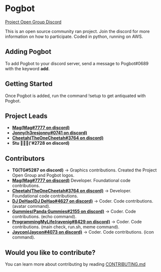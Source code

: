 # Pogbot
<p align="left">  
<a href="https://discord.gg/zRHZymwxfY">Project Open Group Discord</a>
</p>

This is an open source community ran project. Join the discord for more information on how to participate. Coded in python, running on AWS.

## Adding Pogbot

To add Pogbot to your discord server, send a message to Pogbot#0689 with the keyword **add**.

## Getting Started

Once Pogbot is added, run the command !setup to get antiquated with Pogbot.

## Project Leads

* **[Mag(Mag#7777 on discord)](https://github.com/mag-nif-i-cent)**
* **[Jonny(h3resjonny#0741 on discord)](https://github.com/JDMDevelopment)**
* **[Cheetah(TheOneCheetah#3764 on discord)](https://github.com/TheOneCheetah)**
* **Stu (ٰٰٰ'#2728 on discord)**

## Contributors
* **TG(TG#5287 on discord)** -> Graphics contributions. Created the Project Open Group and Pogbot logos.
* **[Mag(Mag#7777 on discord)](https://github.com/mag-nif-i-cent)** Developer. Foundational code contributions. 
* **[Cheetah(TheOneCheetah#3764 on discord)](https://github.com/TheOneCheetah)** -> Developer. Foundational code contributions. 
* **[DJ DeHao(DJ DeHao#4627 on discord)](https://github.com/DJ-DeHao)** -> Coder. Code contributions. (avatar command).
* **[Gummies(Panda Gummies#2155 on discord)](https://github.com/Gummies351)** -> Coder. Code contributions. (echo command).
* **[ProgrammingMyLife(ravenig#8429 on discord)](https://github.com/ProgrammingMyLife)** -> Coder. Code contributions. (main check, run.sh, meme command).
* **[Jaycon(Jaycon#4073 on discord)](https://github.com/jaycon2)** -> Coder. Code contributions. (icon command).

## Would you like to contribute?

You can learn more about contributing by reading [CONTRIBUTING.md](https://github.com/projectopengroup/Pogbot/blob/main/CONTRIBUTING.md)
